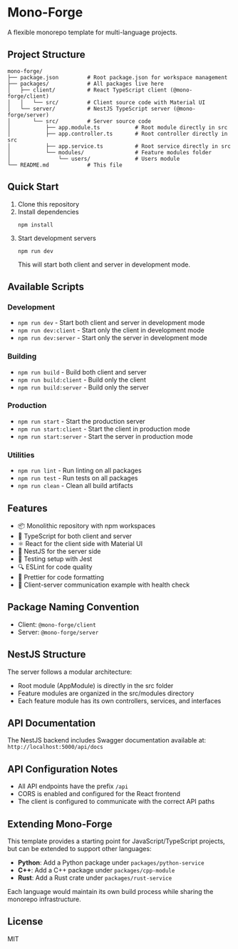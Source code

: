 # Mono-Forge

A flexible monorepo template for multi-language projects.

## Project Structure

```
mono-forge/
├── package.json         # Root package.json for workspace management
├── packages/            # All packages live here
│   ├── client/          # React TypeScript client (@mono-forge/client)
│   │   └── src/         # Client source code with Material UI
│   └── server/          # NestJS TypeScript server (@mono-forge/server)
│       └── src/         # Server source code
│           ├── app.module.ts           # Root module directly in src
│           ├── app.controller.ts       # Root controller directly in src
│           ├── app.service.ts          # Root service directly in src
│           └── modules/                # Feature modules folder
│               └── users/              # Users module
└── README.md            # This file
```

## Quick Start

1. Clone this repository
2. Install dependencies
   ```
   npm install
   ```
3. Start development servers
   ```
   npm run dev
   ```
   This will start both client and server in development mode.

## Available Scripts

### Development
- `npm run dev` - Start both client and server in development mode
- `npm run dev:client` - Start only the client in development mode
- `npm run dev:server` - Start only the server in development mode

### Building
- `npm run build` - Build both client and server
- `npm run build:client` - Build only the client
- `npm run build:server` - Build only the server

### Production
- `npm run start` - Start the production server
- `npm run start:client` - Start the client in production mode
- `npm run start:server` - Start the server in production mode

### Utilities
- `npm run lint` - Run linting on all packages
- `npm run test` - Run tests on all packages
- `npm run clean` - Clean all build artifacts

## Features

- 📦 Monolithic repository with npm workspaces
- 🔄 TypeScript for both client and server
- ⚛️ React for the client side with Material UI
- 🦅 NestJS for the server side
- 🧪 Testing setup with Jest
- 🔍 ESLint for code quality
- 💅 Prettier for code formatting
- 🔄 Client-server communication example with health check

## Package Naming Convention
- Client: `@mono-forge/client`
- Server: `@mono-forge/server`

## NestJS Structure

The server follows a modular architecture:
- Root module (AppModule) is directly in the src folder
- Feature modules are organized in the src/modules directory
- Each feature module has its own controllers, services, and interfaces

## API Documentation

The NestJS backend includes Swagger documentation available at:
`http://localhost:5000/api/docs`

## API Configuration Notes

- All API endpoints have the prefix `/api`
- CORS is enabled and configured for the React frontend
- The client is configured to communicate with the correct API paths

## Extending Mono-Forge

This template provides a starting point for JavaScript/TypeScript projects, but can be extended to support other languages:

- **Python**: Add a Python package under `packages/python-service`
- **C++**: Add a C++ package under `packages/cpp-module`
- **Rust**: Add a Rust crate under `packages/rust-service`

Each language would maintain its own build process while sharing the monorepo infrastructure.

## License

MIT
